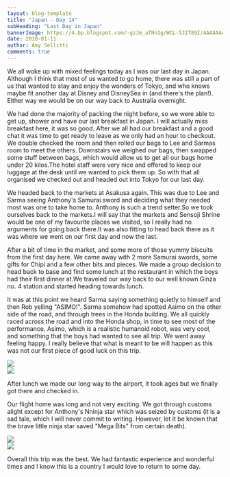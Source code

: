 ```yaml
---
layout: blog-template
title: "Japan - Day 14"
subHeading: "Last Day in Japan"
bannerImage: https://4.bp.blogspot.com/-gzJm_aTNn1g/WCL-5JIT89I/AAAAAAAACzI/U5jOV6Im_Lg1eKt5KRZSWqUw8H8zlQm8wCLcB/s320/IMG_3264%255B1%255D.jpg
date: 2010-01-11
author: Amy Sellitti
comments: true
---
```

We all woke up with mixed feelings today as I was our last day in Japan. Although I think that most of us wanted to go home, there was still a part of us that wanted to stay and enjoy the wonders of Tokyo, and who knows maybe fit another day at Disney and DisneySea in (and there's the plan!). Either way we would be on our way back to Australia overnight.

We had done the majority of packing the night before, so we were able to get up, shower and have our last breakfast in Japan. I will actually miss breakfast here, it was so good. After we all had our breakfast and a good chat it was time to get ready to leave as we only had an hour to checkout. We double checked the room and then rolled our bags to Lee and Sarmas room to meet the others. Downstairs we weighed our bags, then swapped some stuff between bags, which would allow us to get all our bags home under 20 kilos.The hotel staff were very nice and offered to keep our luggage at the desk until we wanted to pick them up. So with that all organised we checked out and headed out into Tokyo for our last day.

We headed back to the markets at Asakusa again. This was due to Lee and Sarma seeing Anthony's Samurai sword and deciding what they needed most was one to take home to. Anthony is such a trend setter.So we took ourselves back to the markets.I will say that the markets and Sensoji Shrine would be one of my favourite places we visited, so I really had no arguments for going back there.It was also fitting to head back there as it was where we went on our first day and now the last.

After a bit of time in the market, and some more of those yummy biscuits from the first day here. We came away with 2 more Samurai swords, some gifts for Chipi and a few other bits and pieces. We made a group decision to head back to base and find some lunch at the restaurant in which the boys had their first dinner at.We traveled our way back to our well known Ginza no. 4 station and started heading towards lunch.

It was at this point we heard Sarma saying something quietly to himself and then Rob yelling "ASIMO!". Sarma somehow had spotted Asimo on the other side of the road, and through trees in the Honda building. We all quickly raced across the road and into the Honda shop, in time to see most of the performance. Asimo, which is a realistic humanoid robot, was very cool, and something that the boys had wanted to see all trip. We went away feeling happy. I really believe that what is meant to be will happen as this was not our first piece of good luck on this trip.

<div class="center-image"><img src="https://4.bp.blogspot.com/-gzJm_aTNn1g/WCL-5JIT89I/AAAAAAAACzI/U5jOV6Im_Lg1eKt5KRZSWqUw8H8zlQm8wCLcB/s320/IMG_3264%255B1%255D.jpg" /></div>
<div class="center-image"><img src="https://2.bp.blogspot.com/-H2tz-sA-1-I/WCL-7hY2zPI/AAAAAAAACzM/BY2cQZacSdYkUtLN5jFyEnMLXPPLz-lQgCLcB/s320/IMG_3266%255B1%255D.jpg" /></div>

After lunch we made our long way to the airport, it took ages but we finally got there and checked in. 

Our flight home was long and not very exciting. We got through customs alight except for Anthony's Nninja star which was seized by customs (it is a sad tale, which I will never commit to writing. However, let it be known that the brave little ninja star saved "Mega Bits" from certain death).

<div class="center-image"><img src="https://2.bp.blogspot.com/-Zac1UIZ-0pA/WCL9xBkxHrI/AAAAAAAACy0/a3C4wjJMfe45lsJnGEtCGorvWoWOcmj5wCLcB/s320/IMG_5192%255B1%255D.jpg" /></div>
<div class="center-image"><img src="https://2.bp.blogspot.com/-cXKQCSdTKlc/WCL93dD_2mI/AAAAAAAACy8/4VMSOzXhwvgbAJiyU4f8wFKjSbmwVbrhwCLcB/s320/IMG_5190%255B1%255D.jpg" /></div>

Overall this trip was the best. We had fantastic experience and wonderful times and I know this is a country I would love to return to some day.
